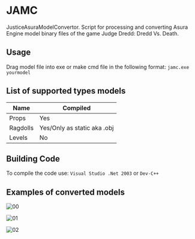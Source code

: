 # JAMC
JusticeAsuraModelConvertor. Script for processing and converting Asura Engine model binary files of the game Judge Dredd: Dredd Vs. Death.
## Usage
Drag model file into exe or make cmd file in the following format: ```jamc.exe yourmodel```
## List of supported types models
Name           | Compiled
---------------| ----------------------
Props          | Yes
Ragdolls       | Yes/Only as static aka .obj
Levels         | No
## Building Code
To compile the code use: ```Visual Studio .Net 2003``` or ```Dev-C++```
## Examples of converted models
![00](https://github.com/user-attachments/assets/b70f9e9a-d7f6-4747-8174-ff054ec63c43)

![01](https://github.com/user-attachments/assets/9d5175e0-1da6-4659-85ea-a81d4b62a09c)

![02](https://github.com/user-attachments/assets/82c5907a-7c3d-43d2-8a4b-52d0c6ec2cb0)

